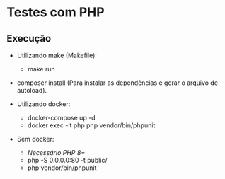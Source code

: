 # Testes com PHP
## Execução
- Utilizando make (Makefile):
  - make run

- composer install (Para instalar as dependências e gerar o arquivo de autoload).
- Utilizando docker:
  - docker-compose up -d
  - docker exec -it php php vendor/bin/phpunit
- Sem docker:
  - *Necessário PHP 8+* 
  - php -S 0.0.0.0:80 -t public/
  - php vendor/bin/phpunit